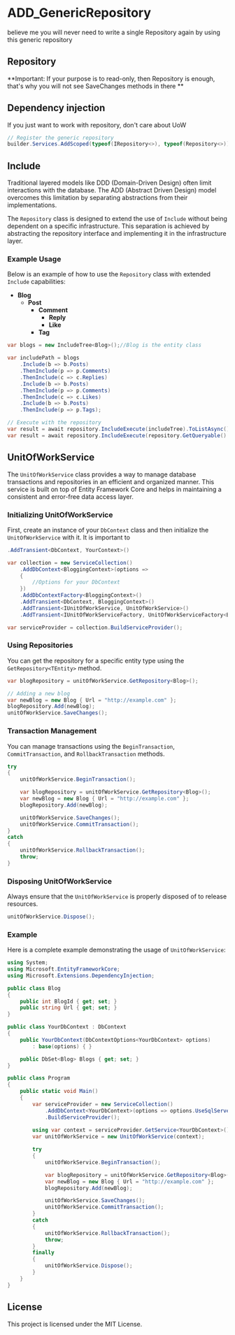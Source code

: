 # ADD_GenericRepository
believe me you will never need to write a single Repository again by using this generic repository

## Repository
**Important: If your purpose is to read-only, then Repository is enough, that's why you will not see SaveChanges methods in there **
 
## Dependency injection
If you just want to work with repository, don't care about UoW
```csharp
// Register the generic repository
builder.Services.AddScoped(typeof(IRepository<>), typeof(Repository<>));
```

## Include

Traditional layered models like DDD (Domain-Driven Design) often limit interactions with the database. The ADD (Abstract Driven Design) model overcomes this limitation by separating abstractions from their implementations.

The `Repository` class is designed to extend the use of `Include` without being dependent on a specific infrastructure. This separation is achieved by abstracting the repository interface and implementing it in the infrastructure layer.

### Example Usage

Below is an example of how to use the `Repository` class with extended `Include` capabilities:

- **Blog**
  - **Post**
    - **Comment**
      - **Reply**
      - **Like**
    - **Tag**

```csharp
var blogs = new IncludeTree<Blog>();//Blog is the entity class

var includePath = blogs
    .Include(b => b.Posts)
    .ThenInclude(p => p.Comments)
    .ThenInclude(c => c.Replies)
    .Include(b => b.Posts)
    .ThenInclude(p => p.Comments)
    .ThenInclude(c => c.Likes)
    .Include(b => b.Posts)
    .ThenInclude(p => p.Tags);

// Execute with the repository
var result = await repository.IncludeExecute(includeTree).ToListAsync(); // full DbSet
var result = await repository.IncludeExecute(repository.GetQueryable().AsNoTracking(), includeTree).ToListAsync();
```

## UnitOfWorkService

The `UnitOfWorkService` class provides a way to manage database transactions and repositories in an efficient and organized manner. This service is built on top of Entity Framework Core and helps in maintaining a consistent and error-free data access layer.

### Initializing UnitOfWorkService

First, create an instance of your `DbContext` class and then initialize the `UnitOfWorkService` with it. It is important to
```csharp
.AddTransient<DbContext, YourContext>()
```
```csharp
var collection = new ServiceCollection()
    .AddDbContext<BloggingContext>(options =>
    {
        //Options for your DbContext
    })
    .AddDbContextFactory<BloggingContext>()
    .AddTransient<DbContext, BloggingContext>()
    .AddTransient<IUnitOfWorkService, UnitOfWorkService>()
    .AddTransient<IUnitOfWorkServiceFactory, UnitOfWorkServiceFactory<BloggingContext>>();

var serviceProvider = collection.BuildServiceProvider();
```

### Using Repositories

You can get the repository for a specific entity type using the `GetRepository<TEntity>` method.

```csharp
var blogRepository = unitOfWorkService.GetRepository<Blog>();

// Adding a new blog
var newBlog = new Blog { Url = "http://example.com" };
blogRepository.Add(newBlog);
unitOfWorkService.SaveChanges();
```

### Transaction Management

You can manage transactions using the `BeginTransaction`, `CommitTransaction`, and `RollbackTransaction` methods.

```csharp
try
{
    unitOfWorkService.BeginTransaction();

    var blogRepository = unitOfWorkService.GetRepository<Blog>();
    var newBlog = new Blog { Url = "http://example.com" };
    blogRepository.Add(newBlog);

    unitOfWorkService.SaveChanges();
    unitOfWorkService.CommitTransaction();
}
catch
{
    unitOfWorkService.RollbackTransaction();
    throw;
}
```

### Disposing UnitOfWorkService

Always ensure that the `UnitOfWorkService` is properly disposed of to release resources.

```csharp
unitOfWorkService.Dispose();
```

### Example

Here is a complete example demonstrating the usage of `UnitOfWorkService`:

```csharp
using System;
using Microsoft.EntityFrameworkCore;
using Microsoft.Extensions.DependencyInjection;

public class Blog
{
    public int BlogId { get; set; }
    public string Url { get; set; }
}

public class YourDbContext : DbContext
{
    public YourDbContext(DbContextOptions<YourDbContext> options)
        : base(options) { }

    public DbSet<Blog> Blogs { get; set; }
}

public class Program
{
    public static void Main()
    {
        var serviceProvider = new ServiceCollection()
            .AddDbContext<YourDbContext>(options => options.UseSqlServer("YourConnectionString"))
            .BuildServiceProvider();
        
        using var context = serviceProvider.GetService<YourDbContext>();
        var unitOfWorkService = new UnitOfWorkService(context);

        try
        {
            unitOfWorkService.BeginTransaction();

            var blogRepository = unitOfWorkService.GetRepository<Blog>();
            var newBlog = new Blog { Url = "http://example.com" };
            blogRepository.Add(newBlog);

            unitOfWorkService.SaveChanges();
            unitOfWorkService.CommitTransaction();
        }
        catch
        {
            unitOfWorkService.RollbackTransaction();
            throw;
        }
        finally
        {
            unitOfWorkService.Dispose();
        }
    }
}
```

## License

This project is licensed under the MIT License.
```
